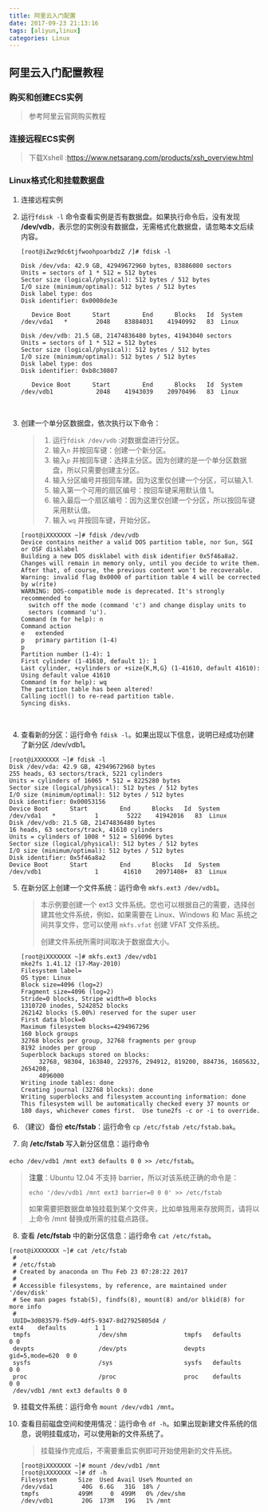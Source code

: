 ```yaml
---
title: 阿里云入门配置
date: 2017-09-23 21:13:16
tags: [aliyun,linux]
categories: Linux
---
```


##  阿里云入门配置教程

###  购买和创建ECS实例

> 参考阿里云官网购买教程

### 连接远程ECS实例

> 下载Xshell :https://www.netsarang.com/products/xsh_overview.html

### Linux格式化和挂载数据盘

1. 连接远程实例

2. 运行`fdisk -l` 命令查看实例是否有数据盘。如果执行命令后，没有发现 **/dev/vdb**，表示您的实例没有数据盘，无需格式化数据盘，请忽略本文后续内容。

   ```shell
   [root@iZwz9dc6tjfwoohpoarbdzZ /]# fdisk -l

   Disk /dev/vda: 42.9 GB, 42949672960 bytes, 83886080 sectors
   Units = sectors of 1 * 512 = 512 bytes
   Sector size (logical/physical): 512 bytes / 512 bytes
   I/O size (minimum/optimal): 512 bytes / 512 bytes
   Disk label type: dos
   Disk identifier: 0x0008de3e

      Device Boot      Start         End      Blocks   Id  System
   /dev/vda1   *        2048    83884031    41940992   83  Linux

   Disk /dev/vdb: 21.5 GB, 21474836480 bytes, 41943040 sectors
   Units = sectors of 1 * 512 = 512 bytes
   Sector size (logical/physical): 512 bytes / 512 bytes
   I/O size (minimum/optimal): 512 bytes / 512 bytes
   Disk label type: dos
   Disk identifier: 0xb8c30807

      Device Boot      Start         End      Blocks   Id  System
   /dev/vdb1            2048    41943039    20970496   83  Linux
   ```

   ​

3. 创建一个单分区数据盘，依次执行以下命令：

   > 1. 运行`fdisk /dev/vdb` :对数据盘进行分区。
   > 2. 输入`n` 并按回车键：创建一个新分区。
   > 3. 输入`p` 并按回车键：选择主分区。因为创建的是一个单分区数据盘，所以只需要创建主分区。
   > 4. 输入分区编号并按回车建。因为这里仅创建一个分区，可以输入1.
   > 5. 输入第一个可用的扇区编号：按回车键采用默认值 1。
   > 6. 输入最后一个扇区编号：因为这里仅创建一个分区，所以按回车键采用默认值。
   > 7. 输入 `wq` 并按回车键，开始分区。

   ```shell
   [root@iXXXXXXX ~]# fdisk /dev/vdb
   Device contains neither a valid DOS partition table, nor Sun, SGI or OSF disklabel
   Building a new DOS disklabel with disk identifier 0x5f46a8a2.
   Changes will remain in memory only, until you decide to write them.
   After that, of course, the previous content won't be recoverable.
   Warning: invalid flag 0x0000 of partition table 4 will be corrected by w(rite)
   WARNING: DOS-compatible mode is deprecated. It's strongly recommended to
     switch off the mode (command 'c') and change display units to
     sectors (command 'u').
   Command (m for help): n
   Command action
   e   extended
   p   primary partition (1-4)
   p
   Partition number (1-4): 1
   First cylinder (1-41610, default 1): 1
   Last cylinder, +cylinders or +size{K,M,G} (1-41610, default 41610):
   Using default value 41610
   Command (m for help): wq
   The partition table has been altered!
   Calling ioctl() to re-read partition table.
   Syncing disks.
   ```

   ​

4. 查看新的分区：运行命令 `fdisk -l`。如果出现以下信息，说明已经成功创建了新分区 /dev/vdb1。

```shell
[root@iXXXXXXX ~]# fdisk -l
Disk /dev/vda: 42.9 GB, 42949672960 bytes
255 heads, 63 sectors/track, 5221 cylinders
Units = cylinders of 16065 * 512 = 8225280 bytes
Sector size (logical/physical): 512 bytes / 512 bytes
I/O size (minimum/optimal): 512 bytes / 512 bytes
Disk identifier: 0x00053156
Device Boot      Start         End      Blocks   Id  System
/dev/vda1   *           1        5222    41942016   83  Linux
Disk /dev/vdb: 21.5 GB, 21474836480 bytes
16 heads, 63 sectors/track, 41610 cylinders
Units = cylinders of 1008 * 512 = 516096 bytes
Sector size (logical/physical): 512 bytes / 512 bytes
I/O size (minimum/optimal): 512 bytes / 512 bytes
Disk identifier: 0x5f46a8a2
Device Boot      Start         End      Blocks   Id  System
/dev/vdb1               1       41610    20971408+  83  Linux
```

5. 在新分区上创建一个文件系统：运行命令 `mkfs.ext3 /dev/vdb1`。

   > 本示例要创建一个 ext3 文件系统。您也可以根据自己的需要，选择创建其他文件系统，例如，如果需要在 Linux、Windows 和 Mac 系统之间共享文件，您可以使用 `mkfs.vfat` 创建 VFAT 文件系统。
   >
   > 创建文件系统所需时间取决于数据盘大小。

   ```shell
   [root@iXXXXXXX ~]# mkfs.ext3 /dev/vdb1
   mke2fs 1.41.12 (17-May-2010)
   Filesystem label=
   OS type: Linux
   Block size=4096 (log=2)
   Fragment size=4096 (log=2)
   Stride=0 blocks, Stripe width=0 blocks
   1310720 inodes, 5242852 blocks
   262142 blocks (5.00%) reserved for the super user
   First data block=0
   Maximum filesystem blocks=4294967296
   160 block groups
   32768 blocks per group, 32768 fragments per group
   8192 inodes per group
   Superblock backups stored on blocks:
        32768, 98304, 163840, 229376, 294912, 819200, 884736, 1605632, 2654208,
        4096000
   Writing inode tables: done
   Creating journal (32768 blocks): done
   Writing superblocks and filesystem accounting information: done
   This filesystem will be automatically checked every 37 mounts or
   180 days, whichever comes first.  Use tune2fs -c or -i to override.
   ```

6. （建议）备份 **etc/fstab**：运行命令 `cp /etc/fstab /etc/fstab.bak`。

7.  向 **/etc/fstab** 写入新分区信息：运行命令

   `echo /dev/vdb1 /mnt ext3 defaults 0 0 >> /etc/fstab`。

   > **注意**：Ubuntu 12.04 不支持 barrier，所以对该系统正确的命令是：
   >
   > ```
   > echo '/dev/vdb1 /mnt ext3 barrier=0 0 0' >> /etc/fstab
   > ```
   >
   > 如果需要把数据盘单独挂载到某个文件夹，比如单独用来存放网页，请将以上命令 /mnt 替换成所需的挂载点路径。

8.  查看 **/etc/fstab** 中的新分区信息：运行命令 `cat /etc/fstab`。

   ```shell
   [root@iXXXXXXX ~]# cat /etc/fstab
    #
    # /etc/fstab
    # Created by anaconda on Thu Feb 23 07:28:22 2017
    #
    # Accessible filesystems, by reference, are maintained under '/dev/disk'
    # See man pages fstab(5), findfs(8), mount(8) and/or blkid(8) for more info
    #
    UUID=3d083579-f5d9-4df5-9347-8d27925805d4 /                       ext4    defaults        1 1
    tmpfs                   /dev/shm                tmpfs   defaults        0 0
    devpts                  /dev/pts                devpts  gid=5,mode=620  0 0
    sysfs                   /sys                    sysfs   defaults        0 0
    proc                    /proc                   proc    defaults        0 0
    /dev/vdb1 /mnt ext3 defaults 0 0
   ```

9. 挂载文件系统：运行命令 `mount /dev/vdb1 /mnt`。

10. 查看目前磁盘空间和使用情况：运行命令 `df -h`。如果出现新建文件系统的信息，说明挂载成功，可以使用新的文件系统了。

    > 挂载操作完成后，不需要重启实例即可开始使用新的文件系统。

    ```shell
    [root@iXXXXXXX ~]# mount /dev/vdb1 /mnt
    [root@iXXXXXXX ~]# df -h
    Filesystem      Size  Used Avail Use% Mounted on
    /dev/vda1        40G  6.6G   31G  18% /
    tmpfs           499M     0  499M   0% /dev/shm
    /dev/vdb1        20G  173M   19G   1% /mnt
    ```

    ​